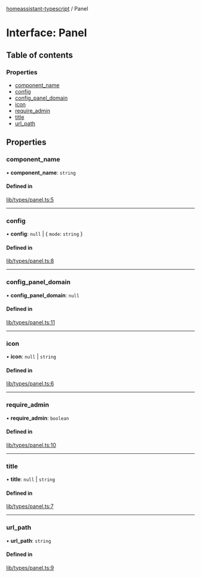 [homeassistant-typescript](../README.md) / Panel

# Interface: Panel

## Table of contents

### Properties

- [component\_name](Panel.md#component_name)
- [config](Panel.md#config)
- [config\_panel\_domain](Panel.md#config_panel_domain)
- [icon](Panel.md#icon)
- [require\_admin](Panel.md#require_admin)
- [title](Panel.md#title)
- [url\_path](Panel.md#url_path)

## Properties

### component\_name

• **component\_name**: `string`

#### Defined in

[lib/types/panel.ts:5](https://github.com/benwainwright/hass-ts/blob/01f576e/src/lib/types/panel.ts#L5)

___

### config

• **config**: ``null`` \| \{ `mode`: `string`  }

#### Defined in

[lib/types/panel.ts:8](https://github.com/benwainwright/hass-ts/blob/01f576e/src/lib/types/panel.ts#L8)

___

### config\_panel\_domain

• **config\_panel\_domain**: ``null``

#### Defined in

[lib/types/panel.ts:11](https://github.com/benwainwright/hass-ts/blob/01f576e/src/lib/types/panel.ts#L11)

___

### icon

• **icon**: ``null`` \| `string`

#### Defined in

[lib/types/panel.ts:6](https://github.com/benwainwright/hass-ts/blob/01f576e/src/lib/types/panel.ts#L6)

___

### require\_admin

• **require\_admin**: `boolean`

#### Defined in

[lib/types/panel.ts:10](https://github.com/benwainwright/hass-ts/blob/01f576e/src/lib/types/panel.ts#L10)

___

### title

• **title**: ``null`` \| `string`

#### Defined in

[lib/types/panel.ts:7](https://github.com/benwainwright/hass-ts/blob/01f576e/src/lib/types/panel.ts#L7)

___

### url\_path

• **url\_path**: `string`

#### Defined in

[lib/types/panel.ts:9](https://github.com/benwainwright/hass-ts/blob/01f576e/src/lib/types/panel.ts#L9)
